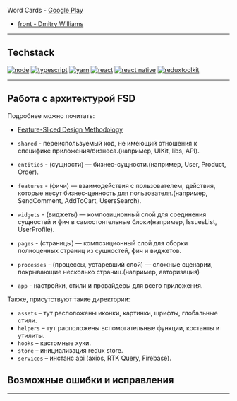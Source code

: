 Word Cards - <a href=" https://play.google.com/store/apps/details?id=com.williamsdev.wordcards">Google Play</a>

<ul>
	<li><a href="https://t.me/DyWilliams">front - Dmitry Williams</a></li>
</ul>

---

## Techstack

[![node](https://img.shields.io/static/v1?label=node&message=20.15.1&color=026E00&style=for-the-badge&logo=node.js&logoColor=white)](https://nodejs.org/en/)
[![typescript](https://img.shields.io/static/v1?label=typescript&message=5.0.4&color=3178C6&style=for-the-badge&logo=typescript&logoColor=3178C6)](https://www.typescriptlang.org/)
[![yarn](https://img.shields.io/static/v1?label=yarn&message=1.22.19&color=2C8EBB&style=for-the-badge&logo=yarn&logoColor=white)](https://classic.yarnpkg.com/en/)
[![react](https://img.shields.io/static/v1?label=react&message=18.3.1&color=61DBFB&style=for-the-badge&logo=react&logoColor=white)](https://ru.reactjs.org/)
[![react native](https://img.shields.io/static/v1?label=react-native&message=0.76.5&color=61DBFB&style=for-the-badge&logo=react&logoColor=white)](https://reactnative.dev/)
[![reduxtoolkit](https://img.shields.io/static/v1?label=redux%20toolkit&message=2.5.2&color=764ABD&style=for-the-badge&logo=redux&logoColor=764ABD)](https://redux-toolkit.js.org/)

---

## Работа с архитектурой FSD

Подробнее можно почитать:

- [Feature-Sliced Design Methodology](https://feature-sliced.design/)

- `shared` - переиспользуемый код, не имеющий отношения к специфике приложения/бизнеса.(например, UIKit, libs, API).
- `entities` - (сущности) — бизнес-сущности.(например, User, Product, Order).
- `features` - (фичи) — взаимодействия с пользователем, действия, которые несут бизнес-ценность для пользователя.(например, SendComment, AddToCart, UsersSearch).
- `widgets` - (виджеты) — композиционный слой для соединения сущностей и фич в самостоятельные блоки(например, IssuesList, UserProfile).
- `pages` - (страницы) — композиционный слой для сборки полноценных страниц из сущностей, фич и виджетов.
- `processes` - (процессы, устаревший слой) — сложные сценарии, покрывающие несколько страниц.(например, авторизация)
- `app` - настройки, стили и провайдеры для всего приложения.

Также, присутствуют такие директории:

- `assets` – тут расположены иконки, картинки, шрифты, глобальные стили.
- `helpers` – тут расположены вспомогательные функции, костанты и утилиты.
- `hooks` – кастомные хуки.
- `store` – инициализация redux store.
- `services` – инстанс api (axios, RTK Query, Firebase).

## Возможные ошибки и исправления

---

